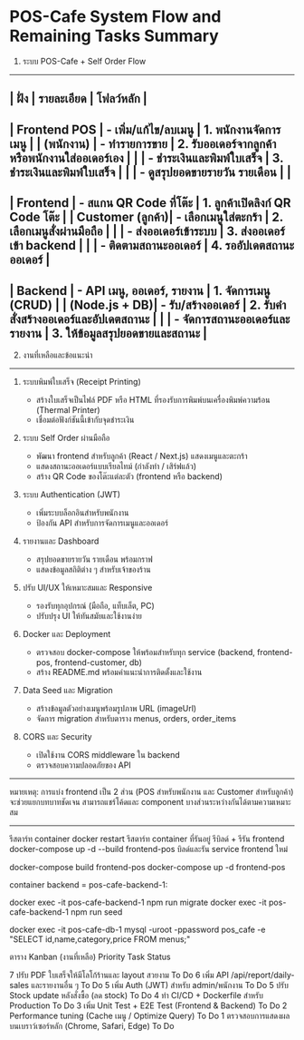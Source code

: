POS-Cafe System Flow and Remaining Tasks Summary
===============================================

1. ระบบ POS-Cafe + Self Order Flow

------------------------------------------------
| ฝั่ง           | รายละเอียด                    | โฟลว์หลัก                           |
------------------------------------------------
| Frontend POS   | - เพิ่ม/แก้ไข/ลบเมนู          | 1. พนักงานจัดการเมนู               |
| (พนักงาน)     | - ทำรายการขาย                 | 2. รับออเดอร์จากลูกค้า หรือพนักงานใส่ออเดอร์เอง |
|               | - ชำระเงินและพิมพ์ใบเสร็จ     | 3. ชำระเงินและพิมพ์ใบเสร็จ       |
|               | - ดูสรุปยอดขายรายวัน รายเดือน |                                    |
------------------------------------------------
| Frontend      | - สแกน QR Code ที่โต๊ะ          | 1. ลูกค้าเปิดลิงก์ QR Code โต๊ะ    |
| Customer (ลูกค้า)| - เลือกเมนูใส่ตะกร้า          | 2. เลือกเมนูสั่งผ่านมือถือ         |
|               | - ส่งออเดอร์เข้าระบบ           | 3. ส่งออเดอร์เข้า backend          |
|               | - ติดตามสถานะออเดอร์           | 4. รออัปเดตสถานะออเดอร์           |
------------------------------------------------
| Backend       | - API เมนู, ออเดอร์, รายงาน    | 1. จัดการเมนู (CRUD)                |
| (Node.js + DB)| - รับ/สร้างออเดอร์              | 2. รับคำสั่งสร้างออเดอร์และอัปเดตสถานะ |
|               | - จัดการสถานะออเดอร์และรายงาน  | 3. ให้ข้อมูลสรุปยอดขายและสถานะ   |
------------------------------------------------

2. งานที่เหลือและข้อแนะนำ
-----------------------------

1. ระบบพิมพ์ใบเสร็จ (Receipt Printing)
   - สร้างใบเสร็จเป็นไฟล์ PDF หรือ HTML ที่รองรับการพิมพ์บนเครื่องพิมพ์ความร้อน (Thermal Printer)
   - เชื่อมต่อฟังก์ชันนี้เข้ากับจุดชำระเงิน

2. ระบบ Self Order ผ่านมือถือ
   - พัฒนา frontend สำหรับลูกค้า (React / Next.js) แสดงเมนูและตะกร้า
   - แสดงสถานะออเดอร์แบบเรียลไทม์ (กำลังทำ / เสิร์ฟแล้ว)
   - สร้าง QR Code ของโต๊ะแต่ละตัว (frontend หรือ backend)

3. ระบบ Authentication (JWT)
   - เพิ่มระบบล็อกอินสำหรับพนักงาน
   - ป้องกัน API สำหรับการจัดการเมนูและออเดอร์

4. รายงานและ Dashboard
   - สรุปยอดขายรายวัน รายเดือน พร้อมกราฟ
   - แสดงข้อมูลสถิติต่าง ๆ สำหรับเจ้าของร้าน

5. ปรับ UI/UX ให้เหมาะสมและ Responsive
   - รองรับทุกอุปกรณ์ (มือถือ, แท็บเล็ต, PC)
   - ปรับปรุง UI ให้ทันสมัยและใช้งานง่าย

6. Docker และ Deployment
   - ตรวจสอบ docker-compose ให้พร้อมสำหรับทุก service (backend, frontend-pos, frontend-customer, db)
   - สร้าง README.md พร้อมคำแนะนำการติดตั้งและใช้งาน

7. Data Seed และ Migration
   - สร้างข้อมูลตัวอย่างเมนูพร้อมรูปภาพ URL (imageUrl)
   - จัดการ migration สำหรับตาราง menus, orders, order_items

8. CORS และ Security
   - เปิดใช้งาน CORS middleware ใน backend
   - ตรวจสอบความปลอดภัยของ API

-----------------------------------------------

หมายเหตุ:
การแบ่ง frontend เป็น 2 ส่วน (POS สำหรับพนักงาน และ Customer สำหรับลูกค้า) จะช่วยแยกบทบาทชัดเจน
สามารถแชร์โค้ดและ component บางส่วนระหว่างกันได้ตามความเหมาะสม

---



รีสตาร์ท container	docker restart <container>	รีสตาร์ท container ที่รันอยู่
รีบิลด์ + รีรัน frontend	docker-compose up -d --build frontend-pos	บิลด์และรัน service frontend ใหม่


docker-compose build frontend-pos
docker-compose up -d frontend-pos


container backend = pos-cafe-backend-1:

docker exec -it pos-cafe-backend-1 npm run migrate
docker exec -it pos-cafe-backend-1 npm run seed

docker exec -it pos-cafe-db-1 mysql -uroot -ppassword pos_cafe -e "SELECT id,name,category,price FROM menus;"



ตาราง Kanban (งานที่เหลือ)
Priority	Task	Status

7	ปรับ PDF ใบเสร็จให้มีโลโก้ร้านและ layout สวยงาม	To Do
6	เพิ่ม API /api/report/daily-sales และรายงานอื่น ๆ	To Do
5	เพิ่ม Auth (JWT) สำหรับ admin/พนักงาน	To Do
5	ปรับ Stock update หลังสั่งซื้อ (ลด stock)	To Do
4	ทำ CI/CD + Dockerfile สำหรับ Production	To Do
3	เพิ่ม Unit Test + E2E Test (Frontend & Backend)	To Do
2	Performance tuning (Cache เมนู / Optimize Query)	To Do
1	ตรวจสอบการแสดงผลบนเบราว์เซอร์หลัก (Chrome, Safari, Edge)	To Do

